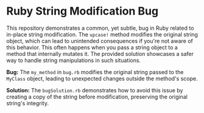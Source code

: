 # Ruby String Modification Bug
This repository demonstrates a common, yet subtle, bug in Ruby related to in-place string modification.  The `upcase!` method modifies the original string object, which can lead to unintended consequences if you're not aware of this behavior. This often happens when you pass a string object to a method that internally mutates it. The provided solution showcases a safer way to handle string manipulations in such situations.

**Bug:** The `my_method` in `bug.rb` modifies the original string passed to the `MyClass` object, leading to unexpected changes outside the method's scope.

**Solution:** The `bugSolution.rb` demonstrates how to avoid this issue by creating a copy of the string before modification, preserving the original string's integrity.